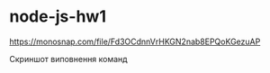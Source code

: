 # node-js-hw1

https://monosnap.com/file/Fd3OCdnnVrHKGN2nab8EPQoKGezuAP

Скриншот виповнення команд 